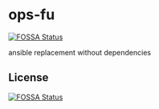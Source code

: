 # ops-fu
[![FOSSA Status](https://app.fossa.io/api/projects/git%2Bgithub.com%2Fpeterducai%2Fops-fu.svg?type=shield)](https://app.fossa.io/projects/git%2Bgithub.com%2Fpeterducai%2Fops-fu?ref=badge_shield)

 ansible replacement without dependencies


## License
[![FOSSA Status](https://app.fossa.io/api/projects/git%2Bgithub.com%2Fpeterducai%2Fops-fu.svg?type=large)](https://app.fossa.io/projects/git%2Bgithub.com%2Fpeterducai%2Fops-fu?ref=badge_large)